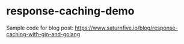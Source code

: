 # response-caching-demo

Sample code for blog post: https://www.saturnfive.io/blog/response-caching-with-gin-and-golang
